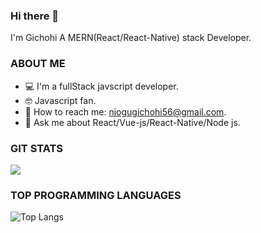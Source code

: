 ### Hi there 👋
I'm Gichohi A MERN(React/React-Native) stack Developer.


### ABOUT ME

-  💻 I'm a fullStack javscript developer.
-  🤓 Javascript fan.
-  📧 How to reach me: njogugichohi56@gmail.com.
- 💬 Ask me about React/Vue-js/React-Native/Node js.

### GIT STATS

<img src="https://github-readme-stats.vercel.app/api?username=Gichohi-Simon&&show_icons=true&count_private=true&theme=radical"/>

<!--<img src="https://github-readme-streak-stats.herokuapp.com/?user=Gichohi-Simon&theme=radical"/>-->


### TOP PROGRAMMING LANGUAGES

![Top Langs](https://github-readme-stats.vercel.app/api/top-langs/?username=Gichohi-Simon&theme=radical&title_color=BE2DE2&text_color=fff)




<!--
**Gichohi-Simon/Gichohi-Simon** is a ✨ _special_ ✨ repository because its `README.md` (this file) appears on your GitHub profile.

Here are some ideas to get you started:

- 🔭 I’m currently working on ...
- 🌱 I’m currently learning ...
- 👯 I’m looking to collaborate on ...
- 🤔 I’m looking for help with ...
- 💬 Ask me about ...
- 📫 How to reach me: ...
- 😄 Pronouns: ...
- ⚡ Fun fact: ...
-->
